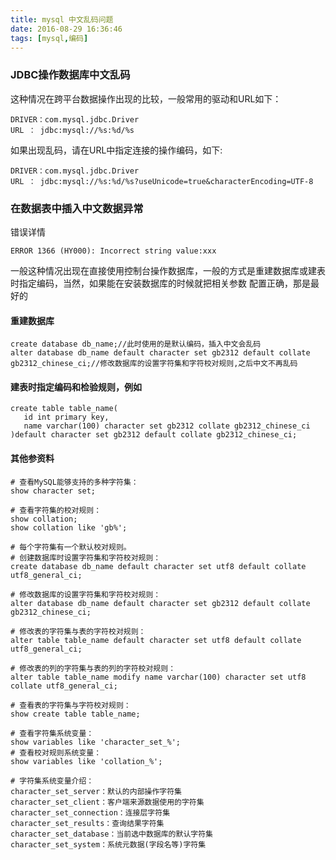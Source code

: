```yaml
---
title: mysql 中文乱码问题
date: 2016-08-29 16:36:46
tags: [mysql,编码]
---
```



### JDBC操作数据库中文乱码
这种情况在跨平台数据操作出现的比较，一般常用的驱动和URL如下：
```
DRIVER：com.mysql.jdbc.Driver
URL ： jdbc:mysql://%s:%d/%s
```
如果出现乱码，请在URL中指定连接的操作编码，如下:
```
DRIVER：com.mysql.jdbc.Driver
URL ： jdbc:mysql://%s:%d/%s?useUnicode=true&characterEncoding=UTF-8
```


### 在数据表中插入中文数据异常
错误详情
```
ERROR 1366 (HY000): Incorrect string value:xxx
```
一般这种情况出现在直接使用控制台操作数据库，一般的方式是重建数据库或建表时指定编码，当然，如果能在安装数据库的时候就把相关参数
配置正确，那是最好的
#### 重建数据库
```
create database db_name;//此时使用的是默认编码，插入中文会乱码
alter database db_name default character set gb2312 default collate gb2312_chinese_ci;//修改数据库的设置字符集和字符校对规则,之后中文不再乱码
```
#### 建表时指定编码和检验规则，例如
```
create table table_name(
   id int primary key,
   name varchar(100) character set gb2312 collate gb2312_chinese_ci
)default character set gb2312 default collate gb2312_chinese_ci;
```

#### 其他参资料
```
# 查看MySQL能够支持的多种字符集：
show character set;

# 查看字符集的校对规则：
show collation;
show collation like 'gb%';

# 每个字符集有一个默认校对规则。
# 创建数据库时设置字符集和字符校对规则：
create database db_name default character set utf8 default collate utf8_general_ci;

# 修改数据库的设置字符集和字符校对规则：
alter database db_name default character set gb2312 default collate gb2312_chinese_ci;

# 修改表的字符集与表的字符校对规则：
alter table table_name default character set utf8 default collate utf8_general_ci;

# 修改表的列的字符集与表的列的字符校对规则：
alter table table_name modify name varchar(100) character set utf8 collate utf8_general_ci;

# 查看表的字符集与字符校对规则：
show create table table_name;

# 查看字符集系统变量：
show variables like 'character_set_%';
# 查看校对规则系统变量：
show variables like 'collation_%';

# 字符集系统变量介绍：
character_set_server：默认的内部操作字符集
character_set_client：客户端来源数据使用的字符集
character_set_connection：连接层字符集
character_set_results：查询结果字符集
character_set_database：当前选中数据库的默认字符集
character_set_system：系统元数据(字段名等)字符集

```
